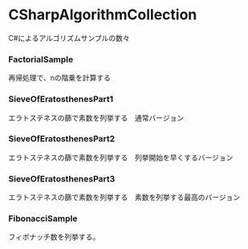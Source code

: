 # CSharpAlgorithmCollection
C#によるアルゴリズムサンプルの数々

### FactorialSample

再帰処理で、nの階乗を計算する


### SieveOfEratosthenesPart1

エラトステネスの篩で素数を列挙する　通常バージョン

### SieveOfEratosthenesPart2

エラトステネスの篩で素数を列挙する　列挙開始を早くするバージョン

### SieveOfEratosthenesPart3

エラトステネスの篩で素数を列挙する　素数を列挙する最高のバージョン

### FibonacciSample

フィボナッチ数を列挙する。
